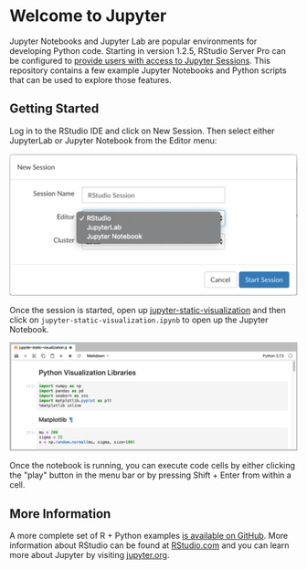 # Welcome to Jupyter

Jupyter Notebooks and Jupyter Lab are popular environments for developing Python code. Starting in version 1.2.5, RStudio Server Pro can be configured to [provide users with access to Jupyter Sessions](https://blog.rstudio.com/2019/09/19/rstudio-1-2-5-release/). This repository contains a few example Jupyter Notebooks and Python scripts that can be used to explore those features.

## Getting Started
Log in to the RStudio IDE and click on New Session. Then select either JupyterLab or Jupyter Notebook from the Editor menu:

![RStudio New Session Dialogue](imgs/new-session.png)

Once the session is started, open up [jupyter-static-visualization](jupyter-static-visualization) and then click on `jupyter-static-visualization.ipynb` to open up the Jupyter Notebook.

![Jupyter Notebook initial view](imgs/jupyter-nb.png)

Once the notebook is running, you can execute code cells by either clicking the "play" button in the menu bar or by pressing Shift + Enter from within a cell.

## More Information
A more complete set of R + Python examples [is available on GitHub](https://github.com/sol-eng/python-examples). More information about RStudio can be found at [RStudio.com](https://rstudio.com/) and you can learn more about Jupyter by visiting [jupyter.org](https://jupyter.org/).